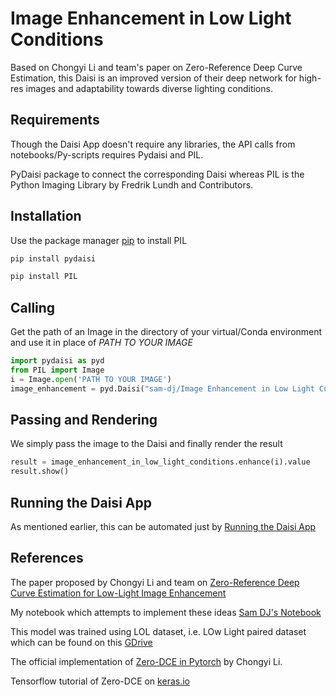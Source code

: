 # Image Enhancement in Low Light Conditions

Based on Chongyi Li and team's paper on Zero-Reference Deep Curve Estimation, this Daisi is an improved version of their deep network for high-res images and adaptability towards diverse lighting conditions.

## Requirements

Though the Daisi App doesn't require any libraries, the API calls from notebooks/Py-scripts requires Pydaisi and PIL.

PyDaisi package to connect the corresponding Daisi whereas PIL is the Python Imaging Library by Fredrik Lundh and Contributors.

## Installation

Use the package manager [pip](https://pip.pypa.io/en/stable/) to install PIL

```bash
pip install pydaisi
```

```bash
pip install PIL
```

## Calling
Get the path of an Image in the directory of your virtual/Conda environment and use it in place of *PATH TO YOUR IMAGE*

```python
import pydaisi as pyd
from PIL import Image
i = Image.open('PATH TO YOUR IMAGE')
image_enhancement = pyd.Daisi("sam-dj/Image Enhancement in Low Light Conditions")
```

## Passing and Rendering
We simply pass the image to the Daisi and finally render the result

```python
result = image_enhancement_in_low_light_conditions.enhance(i).value
result.show()
```


## Running the Daisi App

As mentioned earlier, this can be automated just by [Running the Daisi App](https://app.daisi.io/daisies/sam-dj/Image%20Enhancement%20in%20Low%20Light%20Conditions/info)

## References
The paper proposed by Chongyi Li and team on [Zero-Reference Deep Curve Estimation for Low-Light Image Enhancement](https://arxiv.org/pdf/2001.06826.pdf)

My notebook which attempts to implement these ideas [Sam DJ's Notebook]()

This model was trained using LOL dataset, i.e. LOw Light paired dataset which can be found on this [GDrive](https://drive.google.com/file/d/157bjO1_cFuSd0HWDUuAmcHRJDVyWpOxB/view)

The official implementation of [Zero-DCE in Pytorch](https://github.com/Li-Chongyi/Zero-DCE) by Chongyi Li.

Tensorflow tutorial of Zero-DCE on [keras.io](https://keras.io/examples/vision/zero_dce/)
